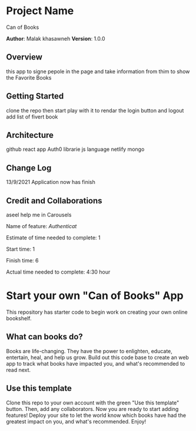 # Project Name
Can of Books

**Author**: Malak khasawneh 
**Version**: 1.0.0 

## Overview
this app to signe pepole in the page and take information from thim to show the Favorite Books
<!-- Provide a high level overview of what this application is and why you are building it, beyond the fact that it's an assignment for this class. (i.e. What's your problem domain?) -->

## Getting Started
clone the repo then start play with it to rendar the login button and logout
add list of fivert book
<!-- What are the steps that a user must take in order to build this app on their own machine and get it running? -->

## Architecture
github
react app
Auth0 librarie
js language
netlify
mongo
<!-- Provide a detailed description of the application design. What technologies (languages, libraries, etc) you're using, and any other relevant design information. -->

## Change Log
13/9/2021 Application now has finish 
<!-- Use this area to document the iterative changes made to your application as each feature is successfully implemented. Use time stamps. Here's an example:

01-01-2001 4:59pm - Application now has a fully-functional express server, with a GET route for the location resource. -->

## Credit and Collaborations
aseel help me in Carousels

Name of feature: _Authenticat_

Estimate of time needed to complete: 1

Start time: 1

Finish time: 6

Actual time needed to complete: 4:30 hour

# Start your own "Can of Books" App

This repository has starter code to begin work on creating your own online bookshelf.

## What can books do?

Books are life-changing. They have the power to enlighten, educate, entertain, heal, and help us grow. Build out this code base to create an web app to track what books have impacted you, and what's recommended to read next.

## Use this template

Clone this repo to your own account with the green "Use this template" button. Then, add any collaborators. Now you are ready to start adding features! Deploy your site to let the world know which books have had the greatest impact on you, and what's recommended. Enjoy!
